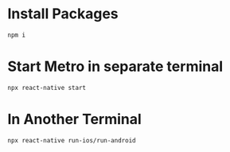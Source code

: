 # Install Packages

```
npm i
```

# Start Metro in separate terminal
```
npx react-native start
```
# In Another Terminal 
```
npx react-native run-ios/run-android
```


